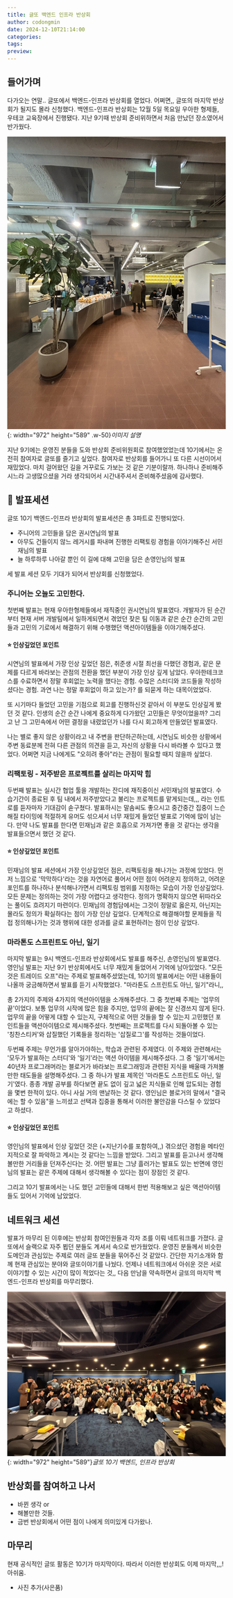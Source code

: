 ```yaml
---
title: 글또 백엔드 인프라 반상회
author: codongmin
date: 2024-12-10T21:14:00
categories: 
tags: 
preview:
---
```


## 들어가며

다가오는 연말.. 글또에서 백엔드-인프라 반상회를 열었다. 어쩌면,, 글또의 마지막 반상회가 될지도 몰라 신청했다. 
백엔드-인프라 반상회는 12월 5일 목요일 우아한 형제들, 우테코 교육장에서 진행됐다. 지난 9기때 반상회 준비위하면서 처음 만났던 장소였어서 반가웠다. 

![Desktop View](/assets/posts/review/geultto/geultto-backend-infra-seminar-24/seminar-entrance.jpeg){: width="972" height="589" .w-50}_이미지 설명_

지난 9기에는 운영진 분들을 도와 반상회 준비위원회로 참여했었었는데 10기에서는 온전히 참여자로 글또를 즐기고 싶었다. 참여자로 반상회를 들어가니 또 다른 시선이어서 재밌었다. 마치 걸어왔던 길을 거꾸로도 가보는 것 같은 기분이랄까. 하나하나 준비해주시느라 고생많으셨을 거라 생각되어서 시간내주셔서 준비해주셨음에 감사했다. 


## 🎤 발표세션 

글또 10기 백엔드-인프라 반상회의 발표세션은 총 3파트로 진행되었다. 
- 주니어의 고민들을 담은 권시연님의 발표 
- 아무도 건들이지 않느 레거시를 파내며 진행한 리팩토링 경험을 이야기해주신 서민재님의 발표 
- 늘 하루하루 나아갈 뿐인 이 길에 대해 고민을 담은 손영인님의 발표 

세 발표 세션 모두 기대가 되어서 반상회를 신청했었다. 

### 주니어는 오늘도 고민한다. 

첫번째 발표는 현재 우아한형제들에서 재직중인 권시연님의 발표였다. 개발자가 된 순간부터 현재 서버 개발팀에서 일하게되면서 겪었던 잦은 팀 이동과 같은 순간 순간의 고민들과 고민의 기로에서 해결하기 위해 수행했던 액션아이템들을 이야기해주셨다. 

#### ⭐️ 인상깊었던 포인트

시연님의 발표에서 가장 인상 깊었던 점은, 취준생 시절 최선을 다했던 경험과, 같은 문제를 다르게 바라보는 관점의 전환을 했던 부분이 가장 인상 깊게 남았다. 우아한테크코스를 수료하면서 정말 후회없는 노력을 했다는 경험. 수많은 스터디와 코드들을 작성하셨다는 경험. 과연 나는 정말 후회없이 하고 있는가? 를 되묻게 하는 대목이었었다.

또 시기마다 들었던 고민을 기점으로 회고를 진행하신것 같아서 이 부분도 인상깊게 봤던 것 같다. 인생의 순간 순간 나에게 중요하게 다가왔던 고민들은 무엇이었을까? 그리고 난 그 고민속에서 어떤 결정을 내렸었던가 나를 다시 회고하게 만들었던 발표였다. 

나는 별로 좋지 않은 상황이라고 내 주변을 판단하곤하는데, 시연님도 비슷한 상황에서 주변 동료분께 전혀 다른 관점의 의견을 듣고, 자신의 상황을 다시 바라볼 수 있다고 했었다. 어쩌면 지금 나에게도 "오히려 좋아"라는 관점이 필요할 때지 않을까 싶었다. 

### 리팩토링 - 저주받은 프로젝트를 살리는 마지막 힘

두번째 발표는 실시간 협업 툴을 개발하는 잔디에 재직중이신 서민재님의 발표였다. 수습기간이 종료된 후 팀 내에서 저주받았다고 불리는 프로젝트를 맡게되는데,,, 라는 인트로를 듣자마자 기대감이 솓구쳤다. 발표하시는 말솜씨도 좋으시고 중간중간 집중이 느슨해질 타이밍에 적절하게 유머도 섞으셔서 너무 재밌게 들었던 발표로 기억에 많이 남는다. 만약 나도 발표를 한다면 민재님과 같은 호흡으로 가져가면 좋을 것 같다는 생각을 발표들으면서 했던 것 같다. 

#### ⭐️ 인상깊었던 포인트

민재님의 발표 세션에서 가장 인상깊었던 점은, 리팩토링을 해나가는 과정에 있었다. 먼저 느낌으로 '막막하다'라는 것을 자연어로 풀어서 어떤 점이 어려운지 정의하고, 어려운 포인트를 하나하나 분석해나가면서 리팩토링 범위를 지정하는 모습이 가장 인상깊었다. 모든 문제는 정의하는 것이 가장 어렵다고 생각한다. 정의가 명확하지 않으면 뒤따라오는 풀이도 흐려지기 마련이다. 민재님의 경험담에서는 그것이 정말로 옳은지, 아닌지는 몰라도 정의가 확실하다는 점이 가장 인상 깊었다. 단계적으로 해결해야할 문제들을 직접 정의해나가는 것과 행위에 대한 성과를 글로 표현하려는 점이 인상 깊었다. 

### 마라톤도 스프린트도 아닌, 일기

마지막 발표는 9시 백엔드-인프라 반상회에서도 발표를 해주신, 손영인님의 발표였다. 영인님 발표는 지난 9기 반상회에서도 너무 재밌게 들었어서 기억에 남아있었다. "모든 것은 트레이드 오프"라는 주제로 발표해주셨었는데, 10기의 발표에서는 어떤 내용들이 나올까 궁금해하면서 발표를 듣기 시작했었다. "마라톤도 스프린트도 아닌, 일기"라니,, 

총 2가지의 주제와 4가지의 액션아이템을 소개해주셨다. 그 중 첫번째 주제는 '업무의 끝'이었다. 보통 업무의 시작에 많은 힘을 주지만, 업무의 끝에는 잘 신경쓰지 않게 된다. 업무의 끝을 어떻게 대할 수 있는지, 구체적으로 어떤 것들을 할 수 있는지 고민했던 포인트들을 액션아이템으로 제시해주셨다. 첫번째는 프로젝트를 다시 되돌아볼 수 있는 '칭찬스티커'와 삽질했던 기록들을 정리하는 '삽질로그'를 작성하는 것들이었다. 

두번째 주제는 무언가를 알아가야하는, 학습과 관련된 주제였다. 이 주제와 관련해서는 '모두가 발표하는 스터디'와 '일기'라는 액션 아이템을 제시해주셨다. 그 중 '일기'에서는 40년차 프로그래머라는 블로거가 바라보는 프로그래밍과 관련된 지식을 배울때 가져볼만한 태도들을 설명해주셨다. 그 중 하나가 발표  제목인 '마라톤도 스프린트도 아닌, 일기'였다. 종종 개발 공부를 하다보면 끝도 없이 깊고 넓은 지식들로 인해 압도되는 경험을 몇번 한적이 있다. 아니 사실 거의 맨날하는 것 같다. 영인님은 블로거의 말에서 "결국에는 할 수 있음"을 느끼셨고 선택과 집중을 통해서 이러한 불안감을 다스릴 수 있었다고 하셨다. 

#### ⭐️ 인상깊었던 포인트

영인님의 발표에서 인상 깊었던 것은 (+지난기수를 포함하여,,) 겪으셨던 경험을 메타인지적으로 잘 파악하고 계시는 것 같다는 느낌을 받았다. 그리고 발표를 듣고나서 생각해볼만한 거리들을 던져주신다는 것. 어떤 발표는 그냥 흘러가는 발표도 있는 반면에 영인님의 발표는 같은 주제에 대해서 생각해볼 수 있다는 점이 장점인 것 같다. 

그리고 10기 발표에서는 나도 했던 고민들에 대해서 한번 적용해보고 싶은 액션아이템들도 있어서 기억에 남았었다.

## 네트워크 세션 

발표가 마무리 된 이후에는 반상회 참여인원들과 각자 조를 이뤄 네트워크를 가졌다. 글또에서 슬랙으로 자주 뵙던 분들도 계셔서 속으로 반가웠었다. 운영진 분들께서 비슷한 도메인과 관심있는 주제로 여러 글또 분들을 묶어주신 것 같았다. 간단한 자기소개와 함께 현재 관심있는 분야와 글또이야기를 나눴다. 언제나 네트워크에서 아쉬운 것은 서로 이야기할 수 있는 시간이 많이 적었다는 것,, 다음 만남을 약속하면서 글또의 마지막 백엔드-인프라 반상회를 마무리했다.

![Desktop View](/assets/posts/review/geultto/geultto-backend-infra-seminar-24/seminar-end.jpg){: width="972" height="589"}_글또 10기 백엔드, 인프라 반상회_


## 반상회를 참여하고 나서

- 바뀐 생각 or
- 해볼만한 것들.
- 금번 반상회에서 어떤 점이 나에게 의미있게 다가왔나.

## 마무리

현재 공식적인 글또 활동은 10기가 마지막이다. 따라서 이러한 반상회도 이제 마지막,,,! 
아쉬움. 

+ 사진 추가(사은품)